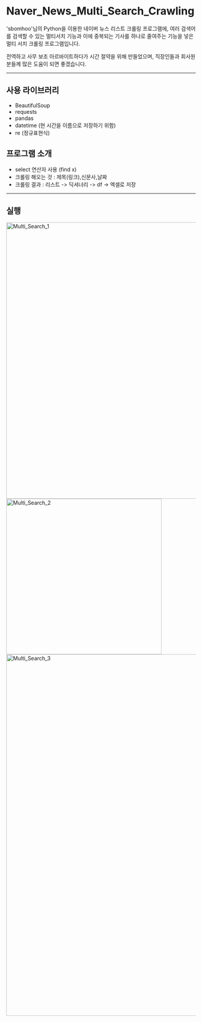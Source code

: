 # Naver_News_Multi_Search_Crawling

'sbomhoo'님의 Python을 이용한 네이버 뉴스 리스트 크롤링 프로그램에, 여러 검색어를 검색할 수 있는 멀티서치 기능과 이에 중복되는 기사를 하나로 줄여주는 기능을 넣은 멀티 서치 크롤링 프로그램입니다.

전역하고 사무 보조 아르바이트하다가 시간 절약을 위해 만들었으며, 직장인들과 회사원 분들께 많은 도움이 되면 좋겠습니다.

------
 사용 라이브러리  
-------------
- BeautifulSoup
- requests
- pandas
- datetime (현 시간을 이름으로 저장하기 위함)
- re  (정규표현식)


 프로그램 소개 
 -------------
- select 연산자 사용 (find x)
- 크롤링 해오는 것 : 제목(링크),신문사,날짜
- 크롤링 결과 : 리스트 -> 딕셔너리 -> df -> 엑셀로 저장 

------
 실행 
-------------
<img width="734" alt="Multi_Search_1" src="https://user-images.githubusercontent.com/26783927/167356141-9867d079-83e7-4591-96a1-41d4690a525d.PNG">
<img width="413" alt="Multi_Search_2" src="https://user-images.githubusercontent.com/26783927/167356147-714784f2-3e54-47fe-8a7b-f41afc711269.PNG">
<img width="960" alt="Multi_Search_3" src="https://user-images.githubusercontent.com/26783927/167356152-96b14a14-3e5f-4f35-bc16-20932d96a7ae.PNG">
